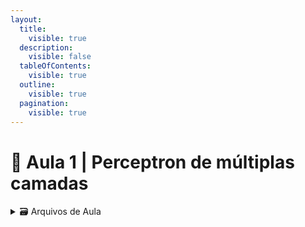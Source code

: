 ```yaml
---
layout:
  title:
    visible: true
  description:
    visible: false
  tableOfContents:
    visible: true
  outline:
    visible: true
  pagination:
    visible: true
---
```


# 🤖 Aula 1 | Perceptron de múltiplas camadas

<details>

<summary><span data-gb-custom-inline data-tag="emoji" data-code="1f5c3">🗃️</span> Arquivos de Aula</summary>

:file\_cabinet: [**Repositório**](https://github.com/camimq/deep\_learning\_and\_unstructured\_data)

:notebook\_with\_decorative\_cover: [**Conteúdo**](https://drive.google.com/file/d/13\_4FySHDx-OyN7QBFRU64zmA1uw8S9W7/view?usp=sharing)

</details>

